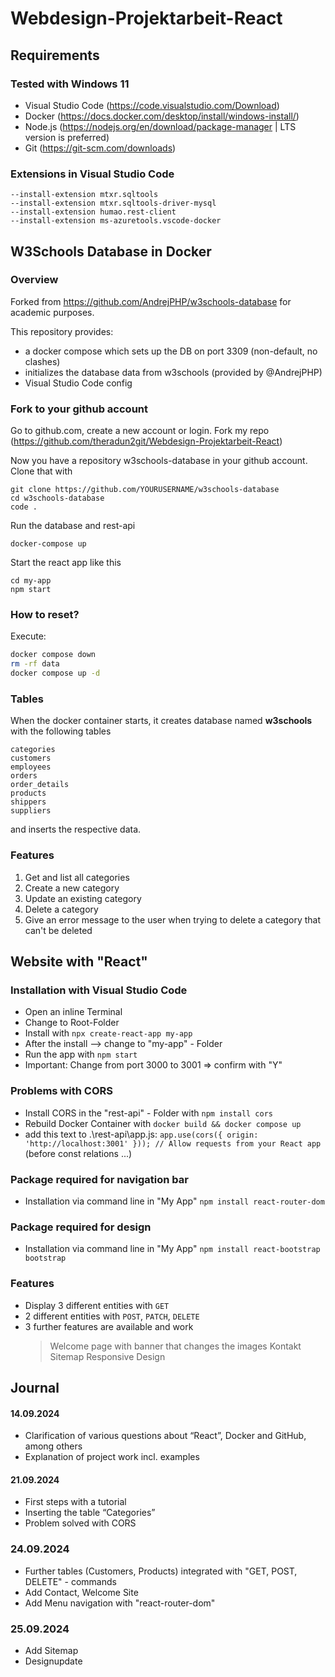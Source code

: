 # Webdesign-Projektarbeit-React

## Requirements

### Tested with Windows 11
- Visual Studio Code (https://code.visualstudio.com/Download)
- Docker (https://docs.docker.com/desktop/install/windows-install/)
- Node.js (https://nodejs.org/en/download/package-manager | LTS version is preferred)
- Git (https://git-scm.com/downloads)

### Extensions in Visual Studio Code
```
--install-extension mtxr.sqltools
--install-extension mtxr.sqltools-driver-mysql
--install-extension humao.rest-client
--install-extension ms-azuretools.vscode-docker
```

## W3Schools Database in Docker

### Overview

Forked from https://github.com/AndrejPHP/w3schools-database for academic purposes.

This repository provides:

- a docker compose which sets up the DB on port 3309 (non-default, no clashes)
- initializes the database data from w3schools (provided by @AndrejPHP) 
- Visual Studio Code config

### Fork to your github account
Go to github.com, create a new account or login.
Fork my repo (https://github.com/theradun2git/Webdesign-Projektarbeit-React)

Now you have a repository w3schools-database in your github account.
Clone that with
```
git clone https://github.com/YOURUSERNAME/w3schools-database
cd w3schools-database
code .
```

Run the database and rest-api
```
docker-compose up
```

Start the react app like this
```
cd my-app
npm start
```

### How to reset?

Execute:

```bash
docker compose down
rm -rf data
docker compose up -d
```

### Tables

When the docker container starts, it creates database named __w3schools__ with the following tables

    categories
    customers
    employees
    orders
    order_details
    products
    shippers
    suppliers
    
and inserts the respective data. 

### Features
1. Get and list all categories
2. Create a new category
3. Update an existing category
4. Delete a category
5. Give an error message to the user when trying to delete a category that can't be deleted

## Website with "React"

### Installation with Visual Studio Code
- Open an inline Terminal
- Change to Root-Folder
- Install with `npx create-react-app my-app`
- After the install --> change to "my-app" - Folder
- Run the app with `npm start`
- Important: Change from port 3000 to 3001 => confirm with "Y"

### Problems with CORS
- Install CORS in the "rest-api" - Folder with `npm install cors`
- Rebuild Docker Container with `docker build && docker compose up`
- add this text to .\rest-api\app.js: `app.use(cors({ origin: 'http://localhost:3001' })); // Allow requests from your React app` (before const relations ...)

### Package required for navigation bar
- Installation via command line in "My App" `npm install react-router-dom`

### Package required for design
- Installation via command line in "My App" `npm install react-bootstrap bootstrap`

### Features
- Display 3 different entities with `GET`
- 2 different entities with `POST`, `PATCH`, `DELETE`
- 3 further features are available and work
  > Welcome page with banner that changes the images 
  > Kontakt
  > Sitemap
  > Responsive Design

## Journal

#### 14.09.2024
- Clarification of various questions about “React”, Docker and GitHub, among others
- Explanation of project work incl. examples

#### 21.09.2024
- First steps with a tutorial
- Inserting the table “Categories”
- Problem solved with CORS

### 24.09.2024
- Further tables (Customers, Products) integrated with "GET, POST, DELETE" - commands
- Add Contact, Welcome Site 
- Add Menu navigation with "react-router-dom"

### 25.09.2024
- Add Sitemap
- Designupdate
